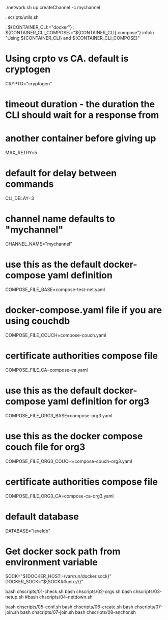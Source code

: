 ./network.sh up createChannel -c mychannel    


. scripts/utils.sh

: ${CONTAINER_CLI:="docker"}
: ${CONTAINER_CLI_COMPOSE:="${CONTAINER_CLI} compose"}
infoln "Using ${CONTAINER_CLI} and ${CONTAINER_CLI_COMPOSE}"

# Using crpto vs CA. default is cryptogen
CRYPTO="cryptogen"
# timeout duration - the duration the CLI should wait for a response from
# another container before giving up
MAX_RETRY=5
# default for delay between commands
CLI_DELAY=3
# channel name defaults to "mychannel"
CHANNEL_NAME="mychannel"
# use this as the default docker-compose yaml definition
COMPOSE_FILE_BASE=compose-test-net.yaml
# docker-compose.yaml file if you are using couchdb
COMPOSE_FILE_COUCH=compose-couch.yaml
# certificate authorities compose file
COMPOSE_FILE_CA=compose-ca.yaml
# use this as the default docker-compose yaml definition for org3
COMPOSE_FILE_ORG3_BASE=compose-org3.yaml
# use this as the docker compose couch file for org3
COMPOSE_FILE_ORG3_COUCH=compose-couch-org3.yaml
# certificate authorities compose file
COMPOSE_FILE_ORG3_CA=compose-ca-org3.yaml
# default database
DATABASE="leveldb"

# Get docker sock path from environment variable
SOCK="${DOCKER_HOST:-/var/run/docker.sock}"
DOCKER_SOCK="${SOCK##unix://}"

bash chscripts/01-check.sh
bash chscripts/02-orgs.sh
bash chscripts/03-netup.sh
#bash chscripts/04-netdown.sh

bash chscripts/05-conf.sh
bash chscripts/06-create.sh
bash chscripts/07-join.sh
bash chscripts/07-join.sh
bash chscripts/08-anchor.sh
